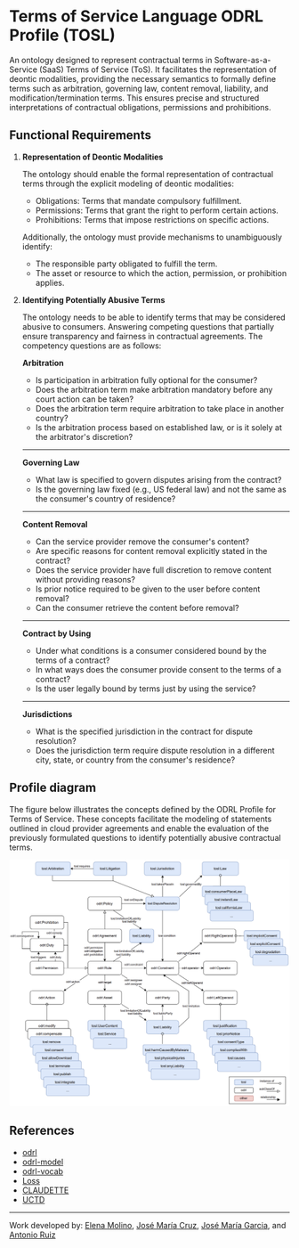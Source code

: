 # Terms of Service Language ODRL Profile (TOSL)

An ontology designed to represent contractual terms in Software-as-a-Service (SaaS) Terms of Service (ToS). It facilitates the representation of deontic modalities, providing the necessary semantics to formally define terms such as arbitration, governing law, content removal, liability, and modification/termination terms. This ensures precise and structured interpretations of contractual obligations, permissions and prohibitions.

## Functional Requirements
1. **Representation of Deontic Modalities**

    The ontology should enable the formal representation of contractual terms through the explicit modeling of deontic modalities:

    - Obligations: Terms that mandate compulsory fulfillment.
    - Permissions: Terms that grant the right to perform certain actions.
    - Prohibitions: Terms that impose restrictions on specific actions.

    Additionally, the ontology must provide mechanisms to unambiguously identify:

    - The responsible party obligated to fulfill the term.
    -  The asset or resource to which the action, permission, or prohibition applies.


2. **Identifying Potentially Abusive Terms**

    The ontology needs to be able to identify terms that may be considered abusive to consumers. Answering competing questions that partially ensure transparency and fairness in contractual agreements. The competency questions are as follows:

    **Arbitration**

    - Is participation in arbitration fully optional for the consumer?
    - Does the arbitration term make arbitration mandatory before any court action can be taken?
    - Does the arbitration term require arbitration to take place in another country?
    - Is the arbitration process based on established law, or is it solely at the arbitrator's discretion?

    ---
    **Governing Law**

    - What law is specified to govern disputes arising from the contract?
    - Is the governing law fixed (e.g., US federal law) and not the same as the consumer's country of residence?

    ---
    **Content Removal**

    - Can the service provider remove the consumer's content?
    - Are specific reasons for content removal explicitly stated in the contract?
    - Does the service provider have full discretion to remove content without providing reasons?
    - Is prior notice required to be given to the user before content removal?
    - Can the consumer retrieve the content before removal?

    ---
    **Contract by Using**

    - Under what conditions is a consumer considered bound by the terms of a contract?
    - In what ways does the consumer provide consent to the terms of a contract?
    - Is the user legally bound by terms just by using the service?

    ---
    **Jurisdictions**

    - What is the specified jurisdiction in the contract for dispute resolution?
    - Does the jurisdiction term require dispute resolution in a different city, state, or country from the consumer's residence?


## Profile diagram
The figure below illustrates the concepts defined by the ODRL Profile for Terms of Service. These concepts facilitate the modeling of statements outlined in cloud provider agreements and enable the evaluation of the previously formulated questions to identify potentially abusive contractual terms.

![ontology_model](img/ontology_model.png)

## References

- [odrl](https://w3c.github.io/odrl/)
- [odrl-model](https://www.w3.org/TR/odrl-model/)
- [odrl-vocab](https://www.w3.org/TR/odrl-vocab/)
- [Loss](https://link.springer.com/article/10.1007/s10603-015-9303-7)
- [CLAUDETTE](https://link.springer.com/article/10.1007/s10506-019-09243-2)
- [UCTD](https://eur-lex.europa.eu/legal-content/EN/TXT/?uri=celex%3A31993L0013)

-----------------------
Work developed by:
[Elena Molino](https://github.com/elenamolino),
[José María Cruz](https://github.com/cruzlorite),
[José María Garcia](https://github.com/josemgarcia), and
[Antonio Ruiz](https://github.com/antonioruizcortes)